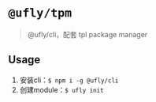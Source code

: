 # `@ufly/tpm`

> @ufly/cli，配套 tpl package manager

## Usage
1. 安装cli：`$ npm i -g @ufly/cli`
2. 创建module：`$ ufly init`